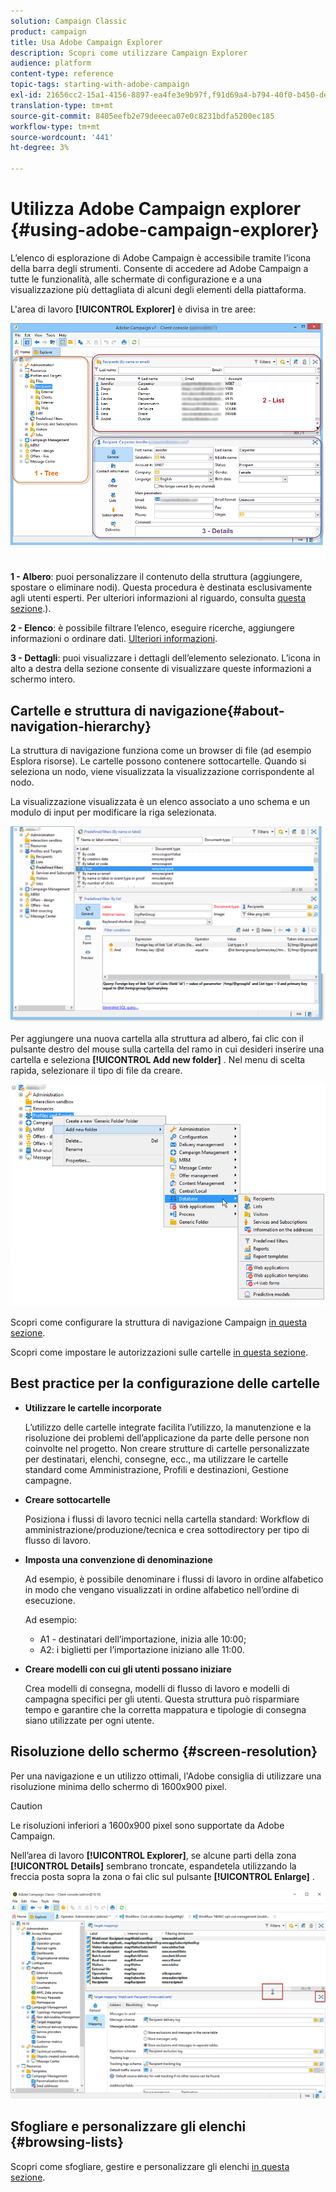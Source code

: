 ```yaml
---
solution: Campaign Classic
product: campaign
title: Usa Adobe Campaign Explorer
description: Scopri come utilizzare Campaign Explorer
audience: platform
content-type: reference
topic-tags: starting-with-adobe-campaign
exl-id: 21656cc2-15a1-4156-8897-ea4fe3e9b97f,f91d69a4-b794-40f0-b450-de862d7333e2
translation-type: tm+mt
source-git-commit: 8405eefb2e79deeeca07e0c8231bdfa5200ec185
workflow-type: tm+mt
source-wordcount: '441'
ht-degree: 3%

---
```


# Utilizza Adobe Campaign explorer {#using-adobe-campaign-explorer}

L’elenco di esplorazione di Adobe Campaign è accessibile tramite l’icona della barra degli strumenti. Consente di accedere ad Adobe Campaign a tutte le funzionalità, alle schermate di configurazione e a una visualizzazione più dettagliata di alcuni degli elementi della piattaforma.

L&#39;area di lavoro **[!UICONTROL Explorer]** è divisa in tre aree:

![](assets/s_ncs_user_navigation.png)

**1 - Albero**: puoi personalizzare il contenuto della struttura (aggiungere, spostare o eliminare nodi). Questa procedura è destinata esclusivamente agli utenti esperti. Per ulteriori informazioni al riguardo, consulta [questa sezione](#about-navigation-hierarchy).).

**2 - Elenco**: è possibile filtrare l’elenco, eseguire ricerche, aggiungere informazioni o ordinare dati. [Ulteriori informazioni](adobe-campaign-ui-lists.md).

**3 - Dettagli**: puoi visualizzare i dettagli dell’elemento selezionato. L’icona in alto a destra della sezione consente di visualizzare queste informazioni a schermo intero.

## Cartelle e struttura di navigazione{#about-navigation-hierarchy}

La struttura di navigazione funziona come un browser di file (ad esempio Esplora risorse). Le cartelle possono contenere sottocartelle. Quando si seleziona un nodo, viene visualizzata la visualizzazione corrispondente al nodo.

La visualizzazione visualizzata è un elenco associato a uno schema e un modulo di input per modificare la riga selezionata.

![](assets/d_ncs_integration_navigation.png)

Per aggiungere una nuova cartella alla struttura ad albero, fai clic con il pulsante destro del mouse sulla cartella del ramo in cui desideri inserire una cartella e seleziona **[!UICONTROL Add new folder]** . Nel menu di scelta rapida, selezionare il tipo di file da creare.

![](assets/d_ncs_integration_navigation_create.png)

Scopri come configurare la struttura di navigazione Campaign [in questa sezione](../../configuration/using/configuration.md).

Scopri come impostare le autorizzazioni sulle cartelle [in questa sezione](access-management-folders.md).

## Best practice per la configurazione delle cartelle

* **Utilizzare le cartelle incorporate**

   L’utilizzo delle cartelle integrate facilita l’utilizzo, la manutenzione e la risoluzione dei problemi dell’applicazione da parte delle persone non coinvolte nel progetto. Non creare strutture di cartelle personalizzate per destinatari, elenchi, consegne, ecc., ma utilizzare le cartelle standard come Amministrazione, Profili e destinazioni, Gestione campagne.

* **Creare sottocartelle**

   Posiziona i flussi di lavoro tecnici nella cartella standard: Workflow di amministrazione/produzione/tecnica e crea sottodirectory per tipo di flusso di lavoro.

* **Imposta una convenzione di denominazione**

   Ad esempio, è possibile denominare i flussi di lavoro in ordine alfabetico in modo che vengano visualizzati in ordine alfabetico nell’ordine di esecuzione.

   Ad esempio:

   * A1 - destinatari dell’importazione, inizia alle 10:00;
   * A2: i biglietti per l’importazione iniziano alle 11:00.

* **Creare modelli con cui gli utenti possano iniziare**

   Crea modelli di consegna, modelli di flusso di lavoro e modelli di campagna specifici per gli utenti. Questa struttura può risparmiare tempo e garantire che la corretta mappatura e tipologie di consegna siano utilizzate per ogni utente.

## Risoluzione dello schermo {#screen-resolution}

Per una navigazione e un utilizzo ottimali, l&#39;Adobe consiglia di utilizzare una risoluzione minima dello schermo di 1600x900 pixel.

>[!CAUTION]
>
>Le risoluzioni inferiori a 1600x900 pixel sono supportate da Adobe Campaign.

Nell’area di lavoro **[!UICONTROL Explorer]**, se alcune parti della zona **[!UICONTROL Details]** sembrano troncate, espandetela utilizzando la freccia posta sopra la zona o fai clic sul pulsante **[!UICONTROL Enlarge]** .

![](assets/s_ncs_user_resolution.png)

## Sfogliare e personalizzare gli elenchi {#browsing-lists}

Scopri come sfogliare, gestire e personalizzare gli elenchi [in questa sezione](adobe-campaign-ui-lists.md).

